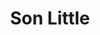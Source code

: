 ---
title: "Son Little"
summary: "American Grammy Award winning blues and soul singer/songwriter, born in Los Angeles, CA. He grew up in New Jersey, Louisiana, New York and Philadelphia, PA."
image: "son-little.jpg"
apple_music_artist_url: "https://music.apple.com/gb/artist/son-little/738253141"
wikipedia_url: "none"
---